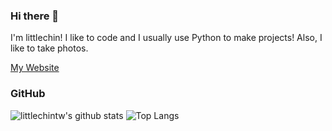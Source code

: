 ### Hi there 👋

I'm littlechin! I like to code and I usually use Python to make projects!
Also, I like to take photos.

[My Website](https://littlechintw.github.io)

### GitHub

![littlechintw's github stats](https://github-readme-stats.vercel.app/api?username=littlechintw&show_icons=true&theme=dracula)
![Top Langs](https://github-readme-stats.vercel.app/api/top-langs/?username=littlechintw&layout=compact)

<!--
**littlechintw/littlechintw** is a ✨ _special_ ✨ repository because its `README.md` (this file) appears on your GitHub profile.

Here are some ideas to get you started:

- 🔭 I’m currently working on ...
- 🌱 I’m currently learning ...
- 👯 I’m looking to collaborate on ...
- 🤔 I’m looking for help with ...
- 💬 Ask me about ...
- 📫 How to reach me: ...
- 😄 Pronouns: ...
- ⚡ Fun fact: ...
-->
